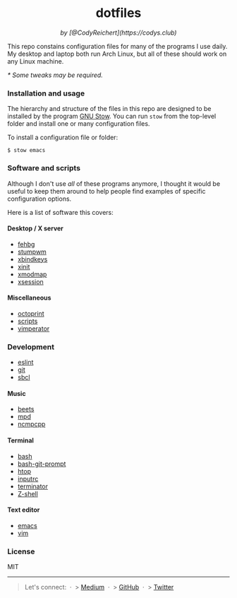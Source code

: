 <div align="center">
  <h1>dotfiles</h1>
  <i>by [@CodyReichert](https://codys.club)</i>
</div>

This repo constains configuration files for many of the programs I use
daily. My desktop and laptop both run Arch Linux, but all of these
should work on any Linux machine.

_\* Some tweaks may be required._

### Installation and usage

The hierarchy and structure of the files in this repo are designed to
be installed by the program [GNU
Stow](https://www.gnu.org/software/stow/). You can run `stow` from the
top-level folder and install one or many configuration files.

To install a configuration file or folder:

```
$ stow emacs
```

### Software and scripts

Although I don't use _all_ of these programs anymore, I thought it
would be useful to keep them around to help people find examples of
specific configuration options.

Here is a list of software this covers:

#### Desktop / X server

- [fehbg](http://feh.finalrewind.org/)
- [stumpwm](https://stumpwm.github.io/)
- [xbindkeys](http://www.nongnu.org/xbindkeys/xbindkeys.html)
- [xinit](http://www.x.org/archive/X11R7.5/doc/man/man1/xinit.1.html)
- [xmodmap](http://www.x.org/archive/X11R6.8.2/doc/xmodmap.1.html)
- [xsession](https://wiki.debian.org/Xsession)

#### Miscellaneous

- [octoprint](https://octoprint.org/)
- [scripts](http://github.com/CodyReichert/dotfiles/scripts)
- [vimperator](http://www.vimperator.org/vimperator)

### Development

- [eslint](http://eslint.org/)
- [git](http://git-scm.com/)
- [sbcl](http://www.sbcl.org/)

#### Music

- [beets](http://beets.radbox.org/)
- [mpd](http://www.musicpd.org/)
- [ncmpcpp](http://ncmpcpp.rybczak.net/)

#### Terminal

- [bash](https://savannah.gnu.org/git/?group=bash)
- [bash-git-prompt](https://github.com/magicmonty/bash-git-prompt)
- [htop](http://hisham.hm/htop/)
- [inputrc](http://github.com/dotfiles/inputrc)
- [terminator](https://launchpad.net/terminator)
- [Z-shell](http://www.zsh.org/)

#### Text editor

- [emacs](https://www.gnu.org/software/emacs/)
- [vim](http://www.vim.org/)

### License

MIT

---

> Let's connect: &nbsp;&middot;&nbsp; > [Medium](http://medium.com/@CodyReichert) &nbsp;&middot;&nbsp; > [GitHub](https://github.com/assertible) &nbsp;&middot;&nbsp; > [Twitter](https://twitter.com/CodyReichert)
